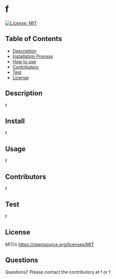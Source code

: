 # f

[![License: MIT](https://img.shields.io/badge/License-MIT-yellow.svg)](https://opensource.org/licenses/MIT)

## Table of Contents

- [Description](#description)
- [Installation Process](#install)
- [How to use](#usage)
- [Contributors](#contributors)
- [Test](#test)
- [License](#license)

## Description
    
f

## Install

f

## Usage

f

## Contributors

f

## Test

f

## License

MIT/n
https://opensource.org/licenses/MIT

## Questions

Questions? Please contact the contributors at f or f